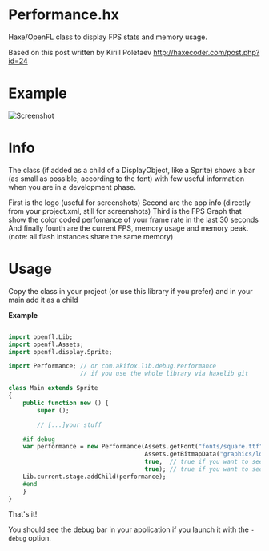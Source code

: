 # Performance.hx
Haxe/OpenFL class to display FPS stats and memory usage.

Based on this post written by Kirill Poletaev
http://haxecoder.com/post.php?id=24

# Example
![Screenshot](https://dl.dropboxusercontent.com/u/683344/akifox/akifox-lib/performance-screenshot.png)

# Info
The class (if added as a child of a DisplayObject, like a Sprite) shows a bar (as small as possible, according to the font) with few useful information when you are in a development phase.

First is the logo (useful for screenshots)
Second are the app info (directly from your project.xml, still for screenshots)
Third is the FPS Graph that show the color coded perfomance of your frame rate in the last 30 seconds
And finally fourth are the current FPS, memory usage and memory peak. (note: all flash instances share the same memory)

# Usage
Copy the class in your project (or use this library if you prefer) and in your main add it as a child

**Example**
```haxe

import openfl.Lib;
import openfl.Assets;
import openfl.display.Sprite;

import Performance; // or com.akifox.lib.debug.Performance
                    // if you use the whole library via haxelib git

class Main extends Sprite
{
	public function new () {
		super ();

		// [...]your stuff

    #if debug
    var performance = new Performance(Assets.getFont("fonts/square.ttf"),        //any font you want
                                      Assets.getBitmapData("graphics/logo.png"), //null or any BitmapData (suggested 50x50pixels)
                                      true,  // true if you want to see the APP information
                                      true); // true if you want to see the FPS Graph
    Lib.current.stage.addChild(performance);
    #end
	}
}
```

That's it!

You should see the debug bar in your application if you launch it with the ```-debug``` option.



